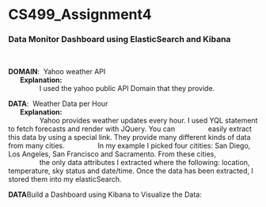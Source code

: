 # CS499_Assignment4

<h3>Data Monitor Dashboard using ElasticSearch and Kibana</h3><br>

<b>DOMAIN</b>: &nbsp;Yahoo weather API<br>
&nbsp;&nbsp;&nbsp;&nbsp;&nbsp;&nbsp;<b>Explanation:</b><br>
&nbsp;&nbsp;&nbsp;&nbsp;&nbsp;&nbsp;&nbsp;&nbsp;&nbsp;&nbsp;&nbsp;&nbsp;&nbsp;&nbsp;&nbsp;&nbsp;I used the yahoo public API Domain that they provide.<br>

<b>DATA</b>: &nbsp;Weather Data per Hour<br>
&nbsp;&nbsp;&nbsp;&nbsp;&nbsp;&nbsp;<b>Explanation:</b><br>
&nbsp;&nbsp;&nbsp;&nbsp;&nbsp;&nbsp;&nbsp;&nbsp;&nbsp;&nbsp;&nbsp;&nbsp;&nbsp;&nbsp;&nbsp;&nbsp;Yahoo provides weather updates every hour. I used YQL statement to fetch forecasts and render with JQuery. You can &nbsp;&nbsp;&nbsp;&nbsp;&nbsp;&nbsp;&nbsp;&nbsp;&nbsp;&nbsp;&nbsp;&nbsp;&nbsp;&nbsp;&nbsp;&nbsp;easily extract this data by using a special link. They provide many different kinds of data from many cities. &nbsp;&nbsp;&nbsp;&nbsp;&nbsp;&nbsp;&nbsp;&nbsp;&nbsp;&nbsp;&nbsp;&nbsp;&nbsp;&nbsp;&nbsp;&nbsp;In my example I picked four citities: San Diego, Los Angeles, San Francisco and Sacramento. From these cities, &nbsp;&nbsp;&nbsp;&nbsp;&nbsp;&nbsp;&nbsp;&nbsp;&nbsp;&nbsp;&nbsp;&nbsp;&nbsp;&nbsp;&nbsp;&nbsp;the only data attributes I extracted where the following: location, temperature, sky status and date/time. Once the data has been extracted, I stored them into my elasticSearch.<br>

<b>DATA</b>Build a Dashboard using Kibana to Visualize the Data:<br>



